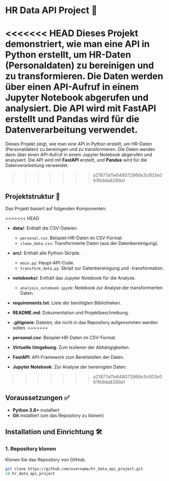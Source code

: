 # HR Data API Project 🚀

<<<<<<< HEAD
Dieses Projekt demonstriert, wie man eine API in Python erstellt, um HR-Daten (Personaldaten) zu bereinigen und zu transformieren. Die Daten werden über einen API-Aufruf in einem Jupyter Notebook abgerufen und analysiert. Die API wird mit **FastAPI** erstellt und **Pandas** wird für die Datenverarbeitung verwendet.
=======
Dieses Projekt zeigt, wie man eine API in Python erstellt, um HR-Daten (Personaldaten) zu bereinigen und zu transformieren. Die Daten werden dann über einen API-Aufruf in einem Jupyter Notebook abgerufen und analysiert. Die API wird mit **FastAPI** erstellt, und **Pandas** wird für die Datenverarbeitung verwendet.
>>>>>>> a21877a11e648072866e3c603e061fb9da8289a1

## Projektstruktur 📂

Das Projekt basiert auf folgenden Komponenten:

<<<<<<< HEAD
- **data/**: Enthält die CSV-Dateien.
  - `personal.csv`: Beispiel-HR-Daten im CSV-Format.
  - `clean_data.csv`: Transformierte Daten (aus der Datenbereinigung).
  
- **src/**: Enthält alle Python-Skripte.
  - `main.py`: Haupt-API-Code.
  - `transform_data.py`: Skript zur Datenbereinigung und -transformation.

- **notebooks/**: Enthält das Jupyter Notebook für die Analyse.
  - `analysis_notebook.ipynb`: Notebook zur Analyse der transformierten Daten.

- **requirements.txt**: Liste der benötigten Bibliotheken.
- **README.md**: Dokumentation und Projektbeschreibung.
- **.gitignore**: Dateien, die nicht in das Repository aufgenommen werden sollen.
=======
- **personal.csv**: Beispiel-HR-Daten im CSV-Format.
- **Virtuelle Umgebung**: Zum Isolieren der Abhängigkeiten.
- **FastAPI**: API-Framework zum Bereitstellen der Daten.
- **Jupyter Notebook**: Zur Analyse der bereinigten Daten.
>>>>>>> a21877a11e648072866e3c603e061fb9da8289a1

## Voraussetzungen ✅

- **Python 3.8+** installiert
- **Git** installiert (um das Repository zu klonen)

## Installation und Einrichtung 🛠️

### 1. Repository klonen

Klonen Sie das Repository von GitHub:

```bash
git clone https://github.com/username/hr_data_api_project.git
cd hr_data_api_project
